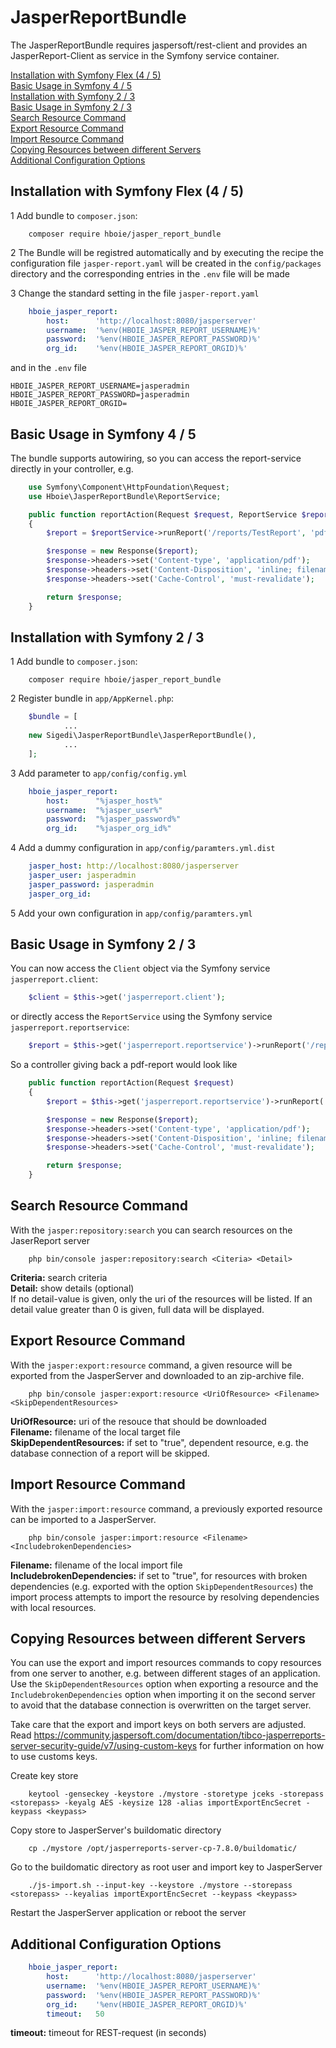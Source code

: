 # JasperReportBundle

The JasperReportBundle requires jaspersoft/rest-client and provides an JasperReport-Client as service in the Symfony service container.

[Installation with Symfony Flex (4 / 5)](#installation_4_5)<br>
[Basic Usage in Symfony 4 / 5](#basic_usage_4_5)<br>
[Installation with Symfony 2 / 3](#installation_2_3)<br>
[Basic Usage in Symfony 2 / 3](#basic_usage_2_3)<br>
[Search Resource Command](#search_resource_command)<br>
[Export Resource Command](#export_resource_command)<br>
[Import Resource Command](#import_resource_command)<br>
[Copying Resources between different Servers](#copying_resources)<br>
[Additional Configuration Options](#configuration)<br>

## <a name="installation_4_5"></a>Installation with Symfony Flex (4 / 5) 

1 Add bundle to <code>composer.json</code>:
```shel
    composer require hboie/jasper_report_bundle
```
2 The Bundle will be registred automatically and by executing the recipe the configuration 
file <code>jasper-report.yaml</code>
will be created in the <code>config/packages</code> directory and the corresponding entries
in the <code>.env</code> file will be made

3 Change the standard setting in the file <code>jasper-report.yaml</code>

```yml
    hboie_jasper_report:
        host:      'http://localhost:8080/jasperserver'
        username:  '%env(HBOIE_JASPER_REPORT_USERNAME)%'
        password:  '%env(HBOIE_JASPER_REPORT_PASSWORD)%'
        org_id:    '%env(HBOIE_JASPER_REPORT_ORGID)%'
```

and in the <code>.env</code> file

```
HBOIE_JASPER_REPORT_USERNAME=jasperadmin
HBOIE_JASPER_REPORT_PASSWORD=jasperadmin
HBOIE_JASPER_REPORT_ORGID=
```

## <a name="basic_usage_4_5"></a>Basic Usage in Symfony 4 / 5

The bundle supports autowiring, so you can access the report-service directly in your controller, e.g.
```php
    use Symfony\Component\HttpFoundation\Request;
    use Hboie\JasperReportBundle\ReportService;

    public function reportAction(Request $request, ReportService $reportService)
    {
        $report = $reportService->runReport('/reports/TestReport', 'pdf');

        $response = new Response($report);
        $response->headers->set('Content-type', 'application/pdf');
        $response->headers->set('Content-Disposition', 'inline; filename=Report.pdf');
        $response->headers->set('Cache-Control', 'must-revalidate');

        return $response;
    }
```

## <a name="installation_2_3"></a>Installation with Symfony 2 / 3

1 Add bundle to <code>composer.json</code>:
```shel
    composer require hboie/jasper_report_bundle
```
2 Register bundle in <code>app/AppKernel.php</code>:

```php
    $bundle = [
            ...
    new Sigedi\JasperReportBundle\JasperReportBundle(),
            ...
    ];
```
3 Add parameter to <code>app/config/config.yml</code>
```yml
    hboie_jasper_report:
        host:      "%jasper_host%"
        username:  "%jasper_user%"
        password:  "%jasper_password%"
        org_id:    "%jasper_org_id%"
```
4 Add a dummy configuration in <code>app/config/paramters.yml.dist</code>
```yml
    jasper_host: http://localhost:8080/jasperserver
    jasper_user: jasperadmin
    jasper_password: jasperadmin
    jasper_org_id:
```
5 Add your own configuration in <code>app/config/paramters.yml</code>

## <a name="basic_usage_2_3"></a>Basic Usage in Symfony 2 / 3

You can now access the <code>Client</code> object via the Symfony service <code>jasperreport.client</code>:
```php
    $client = $this->get('jasperreport.client');
```
or directly access the <code>ReportService</code> using the Symfony service <code>jasperreport.reportservice</code>:
```php
    $report = $this->get('jasperreport.reportservice')->runReport('/reports/TestReport', 'pdf');
```
So a controller giving back a pdf-report would look like
```php
    public function reportAction(Request $request)
    {
        $report = $this->get('jasperreport.reportservice')->runReport('/reports/TestReport', 'pdf');

        $response = new Response($report);
        $response->headers->set('Content-type', 'application/pdf');
        $response->headers->set('Content-Disposition', 'inline; filename=Report.pdf');
        $response->headers->set('Cache-Control', 'must-revalidate');

        return $response;
    }
```

## <a name="search_resource_command"></a>Search Resource Command

With the <code>jasper:repository:search</code> you can search resources on the JaserReport server

```
    php bin/console jasper:repository:search <Citeria> <Detail>
```

**Criteria:** search criteria<br>
**Detail:** show details (optional)<br>
If no detail-value is given, only the uri of the resources will be listed. If an detail value greater 
than 0 is given, full data will be displayed.
 
## <a name="export_resource_command"></a>Export Resource Command

With the <code>jasper:export:resource</code> command, a given resource will be exported 
from the JasperServer and downloaded to an zip-archive file.

```
    php bin/console jasper:export:resource <UriOfResource> <Filename> <SkipDependentResources>
```

**UriOfResource:** uri of the resouce that should be downloaded<br>
**Filename:** filename of the local target file<br>
**SkipDependentResources:** if set to "true", dependent resource, e.g. the database 
connection of a report will be skipped.<br>

## <a name="import_resource_command"></a>Import Resource Command

With the <code>jasper:import:resource</code> command, a previously exported resource 
can be imported to a JasperServer.

```
    php bin/console jasper:import:resource <Filename> <IncludebrokenDependencies>
```

**Filename:** filename of the local import file<br>
**IncludebrokenDependencies:** if set to "true", for resources with broken dependencies
(e.g. exported with the option <code>SkipDependentResources</code>) the import process
attempts to import the resource by resolving dependencies with local resources.<br>

## <a name="copying_resources"></a>Copying Resources between different Servers

You can use the export and import resources commands to copy resources from 
one server to another, e.g. between different stages of
an application. Use the <code>SkipDependentResources</code> option when exporting a 
resource and the <code>IncludebrokenDependencies</code> option when importing it 
on the second server to avoid that the database connection is overwritten on 
the target server.

Take care that the export and import keys on both servers are adjusted. 
Read https://community.jaspersoft.com/documentation/tibco-jasperreports-server-security-guide/v7/using-custom-keys
for further information on how to use customs keys.

Create key store

```
    keytool -genseckey -keystore ./mystore -storetype jceks -storepass <storepass> -keyalg AES -keysize 128 -alias importExportEncSecret -keypass <keypass>
```

Copy store to JasperServer's buildomatic directory

```
    cp ./mystore /opt/jasperreports-server-cp-7.8.0/buildomatic/
```

Go to the buildomatic directory as root user and import key to JasperServer

```
    ./js-import.sh --input-key --keystore ./mystore --storepass <storepass> --keyalias importExportEncSecret --keypass <keypass>
```

Restart the JasperServer application or reboot the server

## <a name="configuration"></a>Additional Configuration Options

```yml
    hboie_jasper_report:
        host:      'http://localhost:8080/jasperserver'
        username:  '%env(HBOIE_JASPER_REPORT_USERNAME)%'
        password:  '%env(HBOIE_JASPER_REPORT_PASSWORD)%'
        org_id:    '%env(HBOIE_JASPER_REPORT_ORGID)%'
        timeout:   50
```

**timeout:** timeout for REST-request (in seconds)